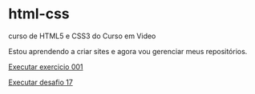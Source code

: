 # html-css
 curso de HTML5 e CSS3 do Curso em Video

Estou aprendendo a criar sites e agora vou gerenciar meus repositórios.

<a href="https://eduardohclourenco.github.io/html-css/exerciciosmodulo1/ex001/index.html">Executar exercicio 001</a>

<a href="https://eduardohclourenco.github.io/html-css/exerciciosmodulo/def.10/index.html">Executar desafio 17</a>
